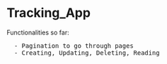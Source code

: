 # Tracking_App


Functionalities so far:
<pre>
  - Pagination to go through pages
  - Creating, Updating, Deleting, Reading
</pre>
